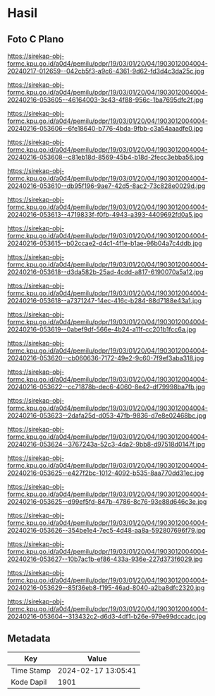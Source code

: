 # Hasil

## Foto C Plano

https://sirekap-obj-formc.kpu.go.id/a0d4/pemilu/pdpr/19/03/01/20/04/1903012004004-20240217-012659--042cb5f3-a9c6-4361-9d62-fd3d4c3da25c.jpg

https://sirekap-obj-formc.kpu.go.id/a0d4/pemilu/pdpr/19/03/01/20/04/1903012004004-20240216-053605--46164003-3c43-4f88-956c-1ba7695dfc2f.jpg

https://sirekap-obj-formc.kpu.go.id/a0d4/pemilu/pdpr/19/03/01/20/04/1903012004004-20240216-053606--6fe18640-b776-4bda-9fbb-c3a54aaadfe0.jpg

https://sirekap-obj-formc.kpu.go.id/a0d4/pemilu/pdpr/19/03/01/20/04/1903012004004-20240216-053608--c81eb18d-8569-45b4-b18d-2fecc3ebba56.jpg

https://sirekap-obj-formc.kpu.go.id/a0d4/pemilu/pdpr/19/03/01/20/04/1903012004004-20240216-053610--db95f196-9ae7-42d5-8ac2-73c828e0029d.jpg

https://sirekap-obj-formc.kpu.go.id/a0d4/pemilu/pdpr/19/03/01/20/04/1903012004004-20240216-053613--4719833f-f0fb-4943-a393-4409692fd0a5.jpg

https://sirekap-obj-formc.kpu.go.id/a0d4/pemilu/pdpr/19/03/01/20/04/1903012004004-20240216-053615--b02ccae2-d4c1-4f1e-b1ae-96b04a7c4ddb.jpg

https://sirekap-obj-formc.kpu.go.id/a0d4/pemilu/pdpr/19/03/01/20/04/1903012004004-20240216-053618--d3da582b-25ad-4cdd-a817-6190070a5a12.jpg

https://sirekap-obj-formc.kpu.go.id/a0d4/pemilu/pdpr/19/03/01/20/04/1903012004004-20240216-053618--a7371247-14ec-416c-b284-88d7188e43a1.jpg

https://sirekap-obj-formc.kpu.go.id/a0d4/pemilu/pdpr/19/03/01/20/04/1903012004004-20240216-053619--0abef9df-566e-4b24-a11f-cc201b1fcc6a.jpg

https://sirekap-obj-formc.kpu.go.id/a0d4/pemilu/pdpr/19/03/01/20/04/1903012004004-20240216-053620--cb060636-7172-49e2-9c60-7f9ef3aba318.jpg

https://sirekap-obj-formc.kpu.go.id/a0d4/pemilu/pdpr/19/03/01/20/04/1903012004004-20240216-053622--cc71878b-dec6-4060-8e42-df79998ba7fb.jpg

https://sirekap-obj-formc.kpu.go.id/a0d4/pemilu/pdpr/19/03/01/20/04/1903012004004-20240216-053623--2dafa25d-d053-47fb-9836-d7e8e02468bc.jpg

https://sirekap-obj-formc.kpu.go.id/a0d4/pemilu/pdpr/19/03/01/20/04/1903012004004-20240216-053624--3767243a-52c3-4da2-9bb8-d97518d0147f.jpg

https://sirekap-obj-formc.kpu.go.id/a0d4/pemilu/pdpr/19/03/01/20/04/1903012004004-20240216-053625--e427f2bc-1012-4092-b535-8aa770dd31ec.jpg

https://sirekap-obj-formc.kpu.go.id/a0d4/pemilu/pdpr/19/03/01/20/04/1903012004004-20240216-053625--d99ef5fd-847b-4786-8c76-93e88d646c3e.jpg

https://sirekap-obj-formc.kpu.go.id/a0d4/pemilu/pdpr/19/03/01/20/04/1903012004004-20240216-053626--354be1e4-7ec5-4d48-aa8a-592807696f79.jpg

https://sirekap-obj-formc.kpu.go.id/a0d4/pemilu/pdpr/19/03/01/20/04/1903012004004-20240216-053627--10b7ac1b-ef86-433a-936e-227d373f6029.jpg

https://sirekap-obj-formc.kpu.go.id/a0d4/pemilu/pdpr/19/03/01/20/04/1903012004004-20240216-053629--85f36eb8-f195-46ad-8040-a2ba8dfc2320.jpg

https://sirekap-obj-formc.kpu.go.id/a0d4/pemilu/pdpr/19/03/01/20/04/1903012004004-20240216-053604--313432c2-d6d3-4df1-b26e-979e99dccadc.jpg


## Metadata

| Key        | Value               |
| ---------- | ------------------- |
| Time Stamp | 2024-02-17 13:05:41 |
| Kode Dapil | 1901                |



